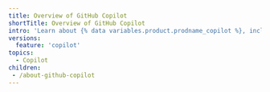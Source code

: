 ```yaml
---
title: Overview of GitHub Copilot
shortTitle: Overview of GitHub Copilot
intro: 'Learn about {% data variables.product.prodname_copilot %}, including use cases and terms that govern {% data variables.product.prodname_copilot %} data.'
versions:
  feature: 'copilot'
topics:
  - Copilot
children:
 - /about-github-copilot
---
```

